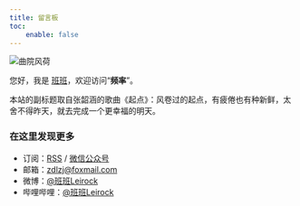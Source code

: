 ```yaml
---
title: 留言板
toc:
    enable: false
---
```


![曲院风荷](/resources/img/guestbook.jpg#650x)

您好，我是 [班班](https://dlzhang.com)，欢迎访问“**频率**”。

本站的副标题取自张韶涵的歌曲《起点》：风卷过的起点，有疲倦也有种新鲜，太舍不得昨天，就去完成一个更幸福的明天。

### 在这里发现更多

- 订阅：[RSS](/atom.xml) / <a class="fancybox fancybox.image" href="https://web-1256060851.file.myqcloud.com/file/wechat.jpg" itemscope="" itemtype="http://schema.org/ImageObject" itemprop="url" data-fancybox="default" rel="default" title="微信公众号：风卷过的起点" data-caption="微信公众号：风卷过的起点">微信公众号</a>
- 邮箱：zdlzj@foxmail.com
- 微博：[@班班Leirock](https://weibo.com/leirock)
- 哔哩哔哩：[@班班Leirock](https://space.bilibili.com/7454906)